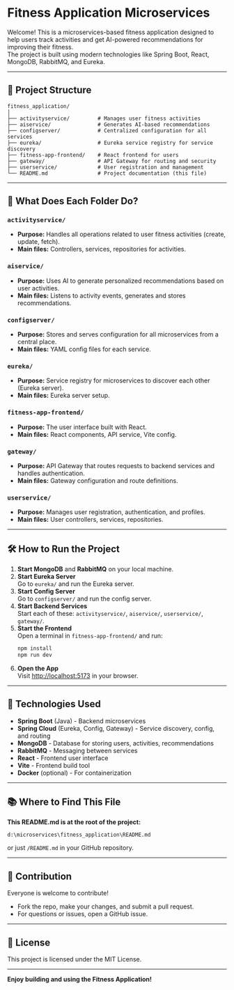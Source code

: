 # Fitness Application Microservices

Welcome! This is a microservices-based fitness application designed to help users track activities and get AI-powered recommendations for improving their fitness.  
The project is built using modern technologies like Spring Boot, React, MongoDB, RabbitMQ, and Eureka.

---

## 📁 Project Structure

```
fitness_application/
│
├── activityservice/         # Manages user fitness activities
├── aiservice/               # Generates AI-based recommendations
├── configserver/            # Centralized configuration for all services
├── eureka/                  # Eureka service registry for service discovery
├── fitness-app-frontend/    # React frontend for users
├── gateway/                 # API Gateway for routing and security
├── userservice/             # User registration and management
└── README.md                # Project documentation (this file)
```

---

## 🚀 What Does Each Folder Do?

### `activityservice/`
- **Purpose:** Handles all operations related to user fitness activities (create, update, fetch).
- **Main files:** Controllers, services, repositories for activities.

### `aiservice/`
- **Purpose:** Uses AI to generate personalized recommendations based on user activities.
- **Main files:** Listens to activity events, generates and stores recommendations.

### `configserver/`
- **Purpose:** Stores and serves configuration for all microservices from a central place.
- **Main files:** YAML config files for each service.

### `eureka/`
- **Purpose:** Service registry for microservices to discover each other (Eureka server).
- **Main files:** Eureka server setup.

### `fitness-app-frontend/`
- **Purpose:** The user interface built with React.
- **Main files:** React components, API service, Vite config.

### `gateway/`
- **Purpose:** API Gateway that routes requests to backend services and handles authentication.
- **Main files:** Gateway configuration and route definitions.

### `userservice/`
- **Purpose:** Manages user registration, authentication, and profiles.
- **Main files:** User controllers, services, repositories.

---

## 🛠️ How to Run the Project

1. **Start MongoDB** and **RabbitMQ** on your local machine.
2. **Start Eureka Server**  
   Go to `eureka/` and run the Eureka server.
3. **Start Config Server**  
   Go to `configserver/` and run the config server.
4. **Start Backend Services**  
   Start each of these: `activityservice/`, `aiservice/`, `userservice/`, `gateway/`.
5. **Start the Frontend**  
   Open a terminal in `fitness-app-frontend/` and run:
   ```bash
   npm install
   npm run dev
   ```
6. **Open the App**  
   Visit [http://localhost:5173](http://localhost:5173) in your browser.

---

## 🧩 Technologies Used

- **Spring Boot** (Java) - Backend microservices
- **Spring Cloud** (Eureka, Config, Gateway) - Service discovery, config, and routing
- **MongoDB** - Database for storing users, activities, recommendations
- **RabbitMQ** - Messaging between services
- **React** - Frontend user interface
- **Vite** - Frontend build tool
- **Docker** (optional) - For containerization

---

## 📚 Where to Find This File

**This README.md is at the root of the project:**
```
d:\microservices\fitness_application\README.md
```
or just `/README.md` in your GitHub repository.

---

## 🤝 Contribution

Everyone is welcome to contribute!  
- Fork the repo, make your changes, and submit a pull request.
- For questions or issues, open a GitHub issue.

---

## 📄 License

This project is licensed under the MIT License.

---

**Enjoy building and using the Fitness Application!**
